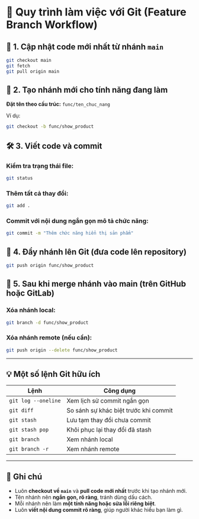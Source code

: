 
# 🚀 Quy trình làm việc với Git (Feature Branch Workflow)

## 🔁 1. Cập nhật code mới nhất từ nhánh `main`

```bash
git checkout main
git fetch
git pull origin main
```

## 🌱 2. Tạo nhánh mới cho tính năng đang làm

**Đặt tên theo cấu trúc:** `func/ten_chuc_nang`

Ví dụ:
```bash
git checkout -b func/show_product
```

## 🛠️ 3. Viết code và commit

### Kiểm tra trạng thái file:
```bash
git status
```

### Thêm tất cả thay đổi:
```bash
git add .
```

### Commit với nội dung ngắn gọn mô tả chức năng:
```bash
git commit -m "Thêm chức năng hiển thị sản phẩm"
```

## 🚀 4. Đẩy nhánh lên Git (đưa code lên repository)

```bash
git push origin func/show_product
```

## 🧹 5. Sau khi merge nhánh vào main (trên GitHub hoặc GitLab)

### Xóa nhánh local:
```bash
git branch -d func/show_product
```

### Xóa nhánh remote (nếu cần):
```bash
git push origin --delete func/show_product
```

---

## 💡 Một số lệnh Git hữu ích

| Lệnh | Công dụng |
|------|----------|
| `git log --oneline` | Xem lịch sử commit ngắn gọn |
| `git diff` | So sánh sự khác biệt trước khi commit |
| `git stash` | Lưu tạm thay đổi chưa commit |
| `git stash pop` | Khôi phục lại thay đổi đã stash |
| `git branch` | Xem nhánh local |
| `git branch -r` | Xem nhánh remote |

---

## 📝 Ghi chú

- Luôn **checkout về `main`** và **pull code mới nhất** trước khi tạo nhánh mới.
- Tên nhánh nên **ngắn gọn, rõ ràng**, tránh dùng dấu cách.
- Mỗi nhánh nên làm **một tính năng hoặc sửa lỗi riêng biệt**.
- Luôn **viết nội dung commit rõ ràng**, giúp người khác hiểu bạn làm gì.
